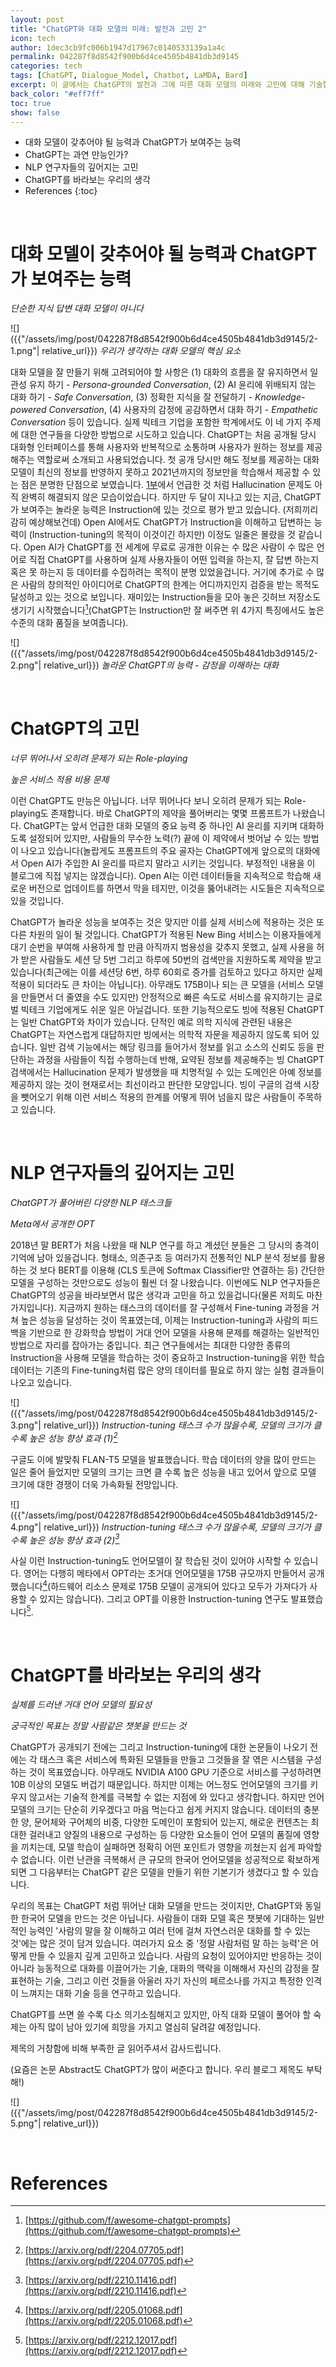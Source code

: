 ```yaml
---
layout: post
title: "ChatGPT와 대화 모델의 미래: 발전과 고민 2"
icon: tech
author: 1dec3cb9fc006b1947d17967c0140533139a1a4c
permalink: 042287f8d8542f900b6d4ce4505b4841db3d9145
categories: tech
tags: [ChatGPT, Dialogue_Model, Chatbot, LaMDA, Bard]
excerpt: 이 글에서는 ChatGPT의 발전과 그에 따른 대화 모델의 미래와 고민에 대해 기술합니다.
back_color: "#eff7ff"
toc: true
show: false
---
```


* 대화 모델이 갖추어야 될 능력과 ChatGPT가 보여주는 능력
* ChatGPT는 과연 만능인가?
* NLP 연구자들의 깊어지는 고민
* ChatGPT를 바라보는 우리의 생각
* References
{:toc}

<br/>

# 대화 모델이 갖추어야 될 능력과 ChatGPT가 보여주는 능력

*단순한 지식 답변 대화 모델이 아니다*

![]({{"/assets/img/post/042287f8d8542f900b6d4ce4505b4841db3d9145/2-1.png"| relative_url}})
*우리가 생각하는 대화 모델의 핵심 요소*

대화 모델을 잘 만들기 위해 고려되어야 할 사항은 (1) 대화의 흐름을 잘 유지하면서 일관성 유지 하기 - *Persona-grounded Conversation*, (2) AI 윤리에 위배되지 않는 대화 하기 - *Safe Conversation*, (3) 정확한 지식을 잘 전달하기 - *Knowledge-powered Conversation*, (4) 사용자의 감정에 공감하면서 대화 하기 - *Empathetic Conversation* 등이 있습니다. 실제 빅테크 기업을 포함한 학계에서도 이 네 가지 주제에 대한 연구들을 다양한 방법으로 시도하고 있습니다. ChatGPT는 처음 공개될 당시 대화형 인터페이스를 통해 사용자와 반복적으로 소통하며 사용자가 원하는 정보를 제공해주는 역할로써 소개되고 사용되었습니다. 첫 공개 당시만 해도 정보를 제공하는 대화 모델이 최신의 정보를 반영하지 못하고 2021년까지의 정보만을 학습해서 제공할 수 있는 점은 분명한 단점으로 보였습니다. [1부](https://ncsoft.github.io/ncnlp/022d8f7905fc7e231e56a955aee112fdc3d9b011)에서 언급한 것 처럼 Hallucination 문제도 아직 완벽히 해결되지 않은 모습이었습니다. 하지만 두 달이 지나고 있는 지금, ChatGPT가 보여주는 놀라운 능력은 Instruction에 있는 것으로 평가 받고 있습니다. (저희끼리 감히 예상해보건데) Open AI에서도 ChatGPT가 Instruction을 이해하고 답변하는 능력이 (Instruction-tuning의 목적이 이것이긴 하지만) 이정도 일줄은 몰랐을 것 같습니다. Open AI가 ChatGPT를 전 세계에 무료로 공개한 이유는 수 많은 사람이 수 많은 언어로 직접 ChatGPT를 사용하며 실제 사용자들이 어떤 입력을 하는지, 잘 답변 하는지 혹은 못 하는지 등 데이터를 수집하려는 목적이 분명 있었을겁니다. 거기에 추가로 수 많은 사람의 창의적인 아이디어로 ChatGPT의 한계는 어디까지인지 검증을 받는 목적도 달성하고 있는 것으로 보입니다. 재미있는 Instruction들을 모아 놓은 깃허브 저장소도 생기기 시작했습니다[^1](ChatGPT는 Instruction만 잘 써주면 위 4가지 특징에서도 높은 수준의 대화 품질을 보여줍니다).

![]({{"/assets/img/post/042287f8d8542f900b6d4ce4505b4841db3d9145/2-2.png"| relative_url}})
*놀라운 ChatGPT의 능력 - 감정을 이해하는 대화*

<br/>

# ChatGPT의 고민

*너무 뛰어나서 오히려 문제가 되는 Role-playing*

*높은 서비스 적용 비용 문제*

이런 ChatGPT도 만능은 아닙니다. 너무 뛰어나다 보니 오히려 문제가 되는 Role-playing도 존재합니다. 바로 ChatGPT의 제약을 풀어버리는 몇몇 프롬프트가 나왔습니다. ChatGPT는 앞서 언급한 대화 모델의 중요 능력 중 하나인 AI 윤리를 지키며 대화하도록 설정되어 있지만, 사람들의 무수한 노력(?) 끝에 이 제약에서 벗어날 수 있는 방법이 나오고 있습니다(놀랍게도 프롬프트의 주요 골자는 ChatGPT에게 앞으로의 대화에서 Open AI가 주입한 AI 윤리를 따르지 말라고 시키는 것입니다. 부정적인 내용을 이 블로그에 직접 넣지는 않겠습니다). Open AI는 이런 데이터들을 지속적으로 학습해 새로운 버전으로 업데이트를 하면서 막을 테지만, 이것을 뚫어내려는 시도들은 지속적으로 있을 것입니다.

ChatGPT가 놀라운 성능을 보여주는 것은 맞지만 이를 실제 서비스에 적용하는 것은 또 다른 차원의 일이 될 것입니다. ChatGPT가 적용된 New Bing 서비스는 이용자들에게 대기 순번을 부여해 사용하게 할 만큼 아직까지 범용성을 갖추지 못했고, 실제 사용을 허가 받은 사람들도 세션 당 5번 그리고 하루에 50번의 검색만을 지원하도록 제약을 받고 있습니다(최근에는 이를 세션당 6번, 하루 60회로 증가를 검토하고 있다고 하지만 실제 적용이 되더라도 큰 차이는 아닙니다). 아무래도 175B이나 되는 큰 모델을 (서비스 모델을 만들면서 더 줄였을 수도 있지만) 안정적으로 빠른 속도로 서비스를 유지하기는 글로벌 빅테크 기업에게도 쉬운 일은 아닐겁니다. 또한 기능적으로도 빙에 적용된 ChatGPT는 일반 ChatGPT와 차이가 있습니다. 단적인 예로 의학 지식에 관련된 내용은 ChatGPT는 자연스럽게 대답하지만 빙에서는 의학적 자문을 제공하지 않도록 되어 있습니다. 일반 검색 기능에서는 해당 링크를 들어가서 정보를 읽고 소스의 신뢰도 등을 판단하는 과정을 사람들이 직접 수행하는데 반해, 요약된 정보를 제공해주는 빙 ChatGPT 검색에서는 Hallucination 문제가 발생했을 때 치명적일 수 있는 도메인은 아예 정보를 제공하지 않는 것이 현재로서는 최선이라고 판단한 모양입니다. 빙이 구글의 검색 시장을 뺏어오기 위해 이런 서비스 적용의 한계를 어떻게 뛰어 넘을지 많은 사람들이 주목하고 있습니다.

<br/>

# NLP 연구자들의 깊어지는 고민

*ChatGPT가 풀어버린 다양한 NLP 태스크들*

*Meta에서 공개한 OPT*

2018년 말 BERT가 처음 나왔을 때 NLP 연구를 하고 계셨던 분들은 그 당시의 충격이 기억에 남아 있을겁니다. 형태소, 의존구조 등 여러가지 전통적인 NLP 분석 정보를 활용하는 것 보다 BERT를 이용해 (CLS 토큰에 Softmax Classifier만 연결하는 등) 간단한 모델을 구성하는 것만으로도 성능이 훨씬 더 잘 나왔습니다. 이번에도 NLP 연구자들은 ChatGPT의 성공을 바라보면서 많은 생각과 고민을 하고 있을겁니다(물론 저희도 마찬가지입니다). 지금까지 원하는 태스크의 데이터를 잘 구성해서 Fine-tuning 과정을 거쳐 높은 성능을 달성하는 것이 목표였는데, 이제는 Instruction-tuning과 사람의 피드백을 기반으로 한 강화학습 방법이 거대 언어 모델을 사용해 문제를 해결하는 일반적인 방법으로 자리를 잡아가는 중입니다. 최근 연구들에서는 최대한 다양한 종류의 Instruction을 사용해 모델을 학습하는 것이 중요하고 Instruction-tuning을 위한 학습 데이터는 기존의 Fine-tuning처럼 많은 양의 데이터를 필요로 하지 않는 실험 결과들이 나오고 있습니다.

![]({{"/assets/img/post/042287f8d8542f900b6d4ce4505b4841db3d9145/2-3.png"| relative_url}})
*Instruction-tuning 태스크 수가 많을수록, 모델의 크기가 클 수록 높은 성능 향상 효과 (1)[^2]*

구글도 이에 발맞춰 FLAN-T5 모델을 발표했습니다. 학습 데이터의 양을 많이 만드는 일은 줄어 들었지만 모델의 크기는 크면 클 수록 높은 성능을 내고 있어서 앞으로 모델 크기에 대한 경쟁이 더욱 가속화될 전망입니다.

![]({{"/assets/img/post/042287f8d8542f900b6d4ce4505b4841db3d9145/2-4.png"| relative_url}})
*Instruction-tuning 태스크 수가 많을수록, 모델의 크기가 클 수록 높은 성능 향상 효과 (2)[^3]*

사실 이런 Instruction-tuning도 언어모델이 잘 학습된 것이 있어야 시작할 수 있습니다. 영어는 다행히 메타에서 OPT라는 초거대 언어모델을 175B 규모까지 만들어서 공개했습니다[^4](하드웨어 리소스 문제로 175B 모델이 공개되어 있다고 모두가 가져다가 사용할 수 있지는 않습니다).  그리고 OPT를 이용한 Instruction-tuning 연구도 발표했습니다[^5].

<br/>

# ChatGPT를 바라보는 우리의 생각

*실체를 드러낸 거대 언어 모델의 필요성*

*궁극적인 목표는 정말 사람같은 챗봇을 만드는 것*

ChatGPT가 공개되기 전에는 그리고 Instruction-tuning에 대한 논문들이 나오기 전에는 각 태스크 혹은 서비스에 특화된 모델들을 만들고 그것들을 잘 엮은 시스템을 구성하는 것이 목표였습니다. 아무래도 NVIDIA A100 GPU 기준으로 서비스를 구성하려면 10B 이상의 모델도 버겁기 때문입니다. 하지만 이제는 어느정도 언어모델의 크기를 키우지 않고서는 기술적 한계를 극복할 수 없는 지점에 와 있다고 생각합니다. 하지만 언어모델의 크기는 단순히 키우겠다고 마음 먹는다고 쉽게 커지지 않습니다. 데이터의 충분한 양, 문어체와 구어체의 비중, 다양한 도메인이 포함되어 있는지, 해로운 컨텐츠는 최대한 걸러내고 양질의 내용으로 구성하는 등 다양한 요소들이 언어 모델의 품질에 영향을 끼치는데, 모델 학습이 실패하면 정확히 어떤 포인트가 영향을 끼쳤는지 쉽게 파악할 수 없습니다. 이런 난관을 극복해서 큰 규모의 한국어 언어모델을 성공적으로 확보하게 되면 그 다음부터는 ChatGPT 같은 모델을 만들기 위한 기본기가 생겼다고 할 수 있습니다.

우리의 목표는 ChatGPT 처럼 뛰어난 대화 모델을 만드는 것이지만, ChatGPT와 동일한 한국어 모델을 만드는 것은 아닙니다. 사람들이 대화 모델 혹은 챗봇에 기대하는 일반적인 능력인 '사람의 말을 잘 이해하고 여러 턴에 걸쳐 자연스러운 대화를 할 수 있는 것'에는 많은 것이 담겨 있습니다. 여러가지 요소 중 '정말 사람처럼 말 하는 능력'은 어떻게 만들 수 있을지 깊게 고민하고 있습니다. 사람의 요청이 있어야지만 반응하는 것이 아니라 능동적으로 대화를 이끌어가는 기술, 대화의 맥락을 이해해서 자신의 감정을 잘 표현하는 기술, 그리고 이런 것들을 아울러 자기 자신의 페르소나를 가지고 특정한 인격이 느껴지는 대화 기술 등을 연구하고 있습니다.

ChatGPT를 쓰면 쓸 수록 다소 의기소침해지고 있지만, 아직 대화 모델이 풀어야 할 숙제는 아직 많이 남아 있기에 희망을 가지고 열심히 달려갈 예정입니다.

제목의 거창함에 비해 부족한 글 읽어주셔서 감사드립니다.

(요즘은 논문 Abstract도 ChatGPT가 많이 써준다고 합니다. 우리 블로그 제목도 부탁해!)

![]({{"/assets/img/post/042287f8d8542f900b6d4ce4505b4841db3d9145/2-5.png"| relative_url}})


<br/>

# References

[^1]: [https://github.com/f/awesome-chatgpt-prompts](https://github.com/f/awesome-chatgpt-prompts)

[^2]: [https://arxiv.org/pdf/2204.07705.pdf](https://arxiv.org/pdf/2204.07705.pdf)

[^3]: [https://arxiv.org/pdf/2210.11416.pdf](https://arxiv.org/pdf/2210.11416.pdf)

[^4]: [https://arxiv.org/pdf/2205.01068.pdf](https://arxiv.org/pdf/2205.01068.pdf)

[^5]: [https://arxiv.org/pdf/2212.12017.pdf](https://arxiv.org/pdf/2212.12017.pdf)

